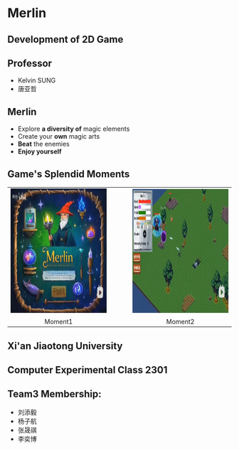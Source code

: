 # Merlin
## Development of 2D Game
## Professor
- Kelvin SUNG
- 唐亚哲

## Merlin
- Explore __a diversity of__ magic elements
- Create your __own__ magic arts
- __Beat__ the enemies
- **Enjoy yourself**

## Game's Splendid Moments
<table style="margin: 0 auto;">
  <tr>
    <td>
      <img src="game1.png" alt="game1" width="460" height="280">
      <figcaption style="margin-top: 8px; text-align: center;">Moment1</figcaption>
    </td>
    <td style="width: 30px;">
        &nbsp
    </td>
    <td>
      <img src="game2.png" alt="game2" width="460" height="280">
      <figcaption style="margin-top: 8px; text-align: center;">Moment2</figcaption>
    </td>
  </tr>
</table>

## Xi'an Jiaotong University

## Computer Experimental Class 2301

## Team3 Membership:
- 刘添毅
- 杨子航
- 张晟祺
- 李奕博
